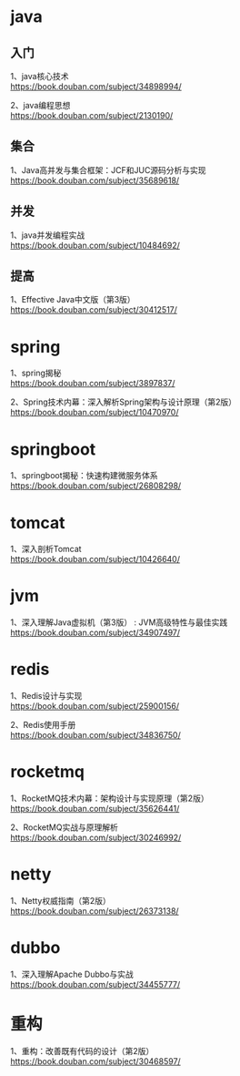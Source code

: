 # java
## 入门
1、java核心技术  
https://book.douban.com/subject/34898994/

2、java编程思想  
https://book.douban.com/subject/2130190/

## 集合
1、Java高并发与集合框架：JCF和JUC源码分析与实现  
https://book.douban.com/subject/35689618/

## 并发
1、java并发编程实战  
https://book.douban.com/subject/10484692/

## 提高
1、Effective Java中文版（第3版）  
https://book.douban.com/subject/30412517/

# spring
1、spring揭秘  
https://book.douban.com/subject/3897837/

2、Spring技术内幕：深入解析Spring架构与设计原理（第2版）  
https://book.douban.com/subject/10470970/

# springboot
1、springboot揭秘：快速构建微服务体系
https://book.douban.com/subject/26808298/

# tomcat
1、深入剖析Tomcat  
https://book.douban.com/subject/10426640/

# jvm
1、深入理解Java虚拟机（第3版） : JVM高级特性与最佳实践  
https://book.douban.com/subject/34907497/

# redis
1、Redis设计与实现  
https://book.douban.com/subject/25900156/

2、Redis使用手册  
https://book.douban.com/subject/34836750/

# rocketmq
1、RocketMQ技术内幕：架构设计与实现原理（第2版）
https://book.douban.com/subject/35626441/

2、RocketMQ实战与原理解析  
https://book.douban.com/subject/30246992/

# netty
1、Netty权威指南（第2版）  
https://book.douban.com/subject/26373138/

# dubbo
1、深入理解Apache Dubbo与实战  
https://book.douban.com/subject/34455777/

# 重构
1、重构：改善既有代码的设计（第2版）  
https://book.douban.com/subject/30468597/

